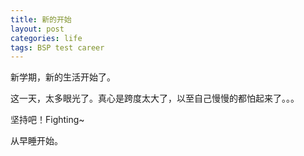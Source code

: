```yaml
---
title: 新的开始
layout: post
categories: life
tags: BSP test career
---
```


新学期，新的生活开始了。

这一天，太多眼光了。真心是跨度太大了，以至自己慢慢的都怕起来了。。。

坚持吧！Fighting~

从早睡开始。